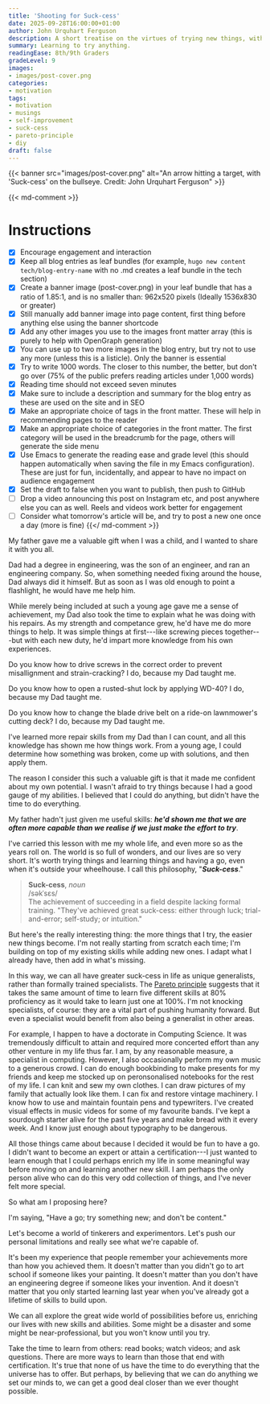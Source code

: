 ```yaml
---
title: 'Shooting for Suck-cess'
date: 2025-09-28T16:00:00+01:00
author: John Urquhart Ferguson
description: A short treatise on the virtues of trying new things, with the conclusion being that the more things we try, the easier it will be to assimilate new skills and have greater success in life as a unique generalist.
summary: Learning to try anything.
readingEase: 8th/9th Graders
gradeLevel: 9
images:
- images/post-cover.png
categories:
- motivation
tags:
- motivation
- musings
- self-improvement
- suck-cess
- pareto-principle
- diy
draft: false
---
```


{{< banner src="images/post-cover.png" alt="An arrow hitting a target, with 'Suck-cess' on the bullseye. Credit: John Urquhart Ferguson" >}}

{{< md-comment >}}
# Instructions

- [x] Encourage engagement and interaction
- [x] Keep all blog entries as leaf bundles (for example, `hugo new content tech/blog-entry-name` with no .md creates a leaf bundle in the tech section)
- [x] Create a banner image (post-cover.png) in your leaf bundle that has a ratio of 1.85:1, and is no smaller than: 962x520 pixels (Ideally 1536x830 or greater)
- [x] Still manually add banner image into page content, first thing before anything else using the banner shortcode
- [x] Add any other images you use to the images front matter array (this is purely to help with OpenGraph generation)
- [x] You can use up to two more images in the blog entry, but try not to use any more (unless this is a listicle). Only the banner is essential
- [x] Try to write 1000 words. The closer to this number, the better, but don't go over (75% of the public prefers reading articles under 1,000 words)
- [x] Reading time should not exceed seven minutes
- [x] Make sure to include a description and summary for the blog entry as these are used on the site and in SEO
- [x] Make an appropriate choice of tags in the front matter. These will help in recommending pages to the reader
- [x] Make an appropriate choice of categories in the front matter. The first category will be used in the breadcrumb for the page, others will generate the side menu
- [x] Use Emacs to generate the reading ease and grade level (this should happen automatically when saving the file in my Emacs configuration). These are just for fun, incidentally, and appear to have no impact on audience engagement
- [x] Set the draft to false when you want to publish, then push to GitHub
- [ ] Drop a video announcing this post on Instagram etc, and post anywhere else you can as well. Reels and videos work better for engagement
- [ ] Consider what tomorrow's article will be, and try to post a new one once a day (more is fine)
{{</ md-comment >}}

My father gave me a valuable gift when I was a child, and I wanted to share it with you all.

Dad had a degree in engineering, was the son of an engineer, and ran an engineering company. So, when something needed fixing around the house, Dad always did it himself. But as soon as I was old enough to point a flashlight, he would have me help him.

While merely being included at such a young age gave me a sense of achievement, my Dad also took the time to explain what he was doing with his repairs. As my strength and competance grew, he'd have me do more things to help. It was simple things at first---like screwing pieces together---but with each new duty, he'd impart more knowledge from his own experiences.

Do you know how to drive screws in the correct order to prevent misallignment and strain-cracking? I do, because my Dad taught me.

Do you know how to open a rusted-shut lock by applying WD-40? I do, because my Dad taught me.

Do you know how to change the blade drive belt on a ride-on lawnmower's cutting deck? I do, because my Dad taught me.

I've learned more repair skills from my Dad than I can count, and all this knowledge has shown me how things work. From a young age, I could determine how something was broken, come up with solutions, and then apply them.

The reason I consider this such a valuable gift is that it made me confident about my own potential. I wasn't afraid to try things because I had a good gauge of my abilities. I believed that I could do anything, but didn't have the time to do everything.

My father hadn't just given me useful skills: ***he'd shown me that we are often more capable than we realise if we just make the effort to try***.

I've carried this lesson with me my whole life, and even more so as the years roll on. The world is so full of wonders, and our lives are so very short. It's worth trying things and learning things and having a go, even when it's outside your wheelhouse. I call this philosophy, "***Suck-cess***."

> **Suck-cess**, *noun*  
> /səkˈsɛs/   
> The achievement of succeeding in a field despite lacking formal training. "They've achieved great suck-cess: either through luck; trial-and-error; self-study; or intuition."

But here's the really interesting thing: the more things that I try, the easier new things become. I'm not really starting from scratch each time; I'm building on top of my existing skills while adding new ones. I adapt what I already have, then add in what's missing.

In this way, we can all have greater suck-cess in life as unique generalists, rather than formally trained specialists. The [Pareto principle](https://en.wikipedia.org/wiki/Pareto_principle) suggests that it takes the same amount of time to learn five different skills at 80% proficiency as it would take to learn just one at 100%. I'm not knocking specialists, of course: they are a vital part of pushing humanity forward. But even a specialist would benefit from also being a generalist in other areas.

For example, I happen to have a doctorate in Computing Science. It was tremendously difficult to attain and required more concerted effort than any other venture in my life thus far. I am, by any reasonable measure, a specialist in computing. However, I also occasionally perform my own music to a generous crowd. I can do enough bookbinding to make presents for my friends and keep me stocked up on peronsonalised notebooks for the rest of my life. I can knit and sew my own clothes. I can draw pictures of my family that actually look like them. I can fix and restore vintage machinery. I know how to use and maintain fountain pens and typewriters. I've created visual effects in music videos for some of my favourite bands. I've kept a sourdough starter alive for the past five years and make bread with it every week. And I know just enough about typography to be dangerous.

All those things came about because I decided it would be fun to have a go. I didn't want to become an expert or attain a certification---I just wanted to learn enough that I could perhaps enrich my life in some meaningful way before moving on and learning another new skill. I am perhaps the only person alive who can do this very odd collection of things, and I've never felt more special.

So what am I proposing here?

I'm saying, "Have a go; try something new; and don't be content."

Let's become a world of tinkerers and experimentors. Let's push our personal limitations and really see what we're capable of.

It's been my experience that people remember your achievements more than how you achieved them. It doesn't matter than you didn't go to art school if someone likes your painting. It doesn't matter than you don't have an engineering degree if someone likes your invention. And it doesn't matter that you only started learning last year when you've already got a lifetime of skills to build upon.

We can all explore the great wide world of possibilities before us, enriching our lives with new skills and abilities. Some might be a disaster and some might be near-professional, but you won't know until you try.

Take the time to learn from others: read books; watch videos; and ask questions. There are more ways to learn than those that end with certification. It's true that none of us have the time to do everything that the universe has to offer. But perhaps, by believing that we can do anything we set our minds to, we can get a good deal closer than we ever thought possible.
